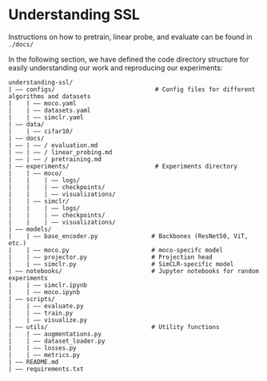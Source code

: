 # Understanding SSL

Instructions on how to pretrain, linear probe, and evaluate can be found in `./docs/`

In the following section, we have defined the code directory structure for easily understanding our work and reproducing our experiments:

```text
understanding-ssl/
| —— configs/                            # Config files for different algorithms and datasets
|    | —— moco.yaml                          
|    | —— datasets.yaml
|    | —— simclr.yaml
| —— data/
|    | —— cifar10/
| —— docs/
| —— | —— / evaluation.md
| —— | —— / linear_probing.md
| —— | —— / pretraining.md
| —— experiments/                        # Experiments directory 
|    | —— moco/
|    |    | —— logs/
|    |    | —— checkpoints/
|    |    | —— visualizations/
|    | —— simclr/
|    |    | —— logs/
|    |    | —— checkpoints/
|    |    | —— visualizations/
| —— models/                           
|    | —— base_encoder.py               # Backbones (ResNet50, ViT, etc.)
|    | —— moco.py                       # moco-specifc model
|    | —— projector.py                  # Projection head
|    | —— simclr.py                     # SimCLR-specific model
| —— notebooks/                         # Jupyter notebooks for random experiments
|    | —— simclr.ipynb
|    | —— moco.ipynb
| —— scripts/                        
|    | —— evaluate.py
|    | —— train.py
|    | —— visualize.py
| —— utils/                             # Utility functions
|    | —— augmentations.py
|    | —— dataset_loader.py
|    | —— losses.py
|    | —— metrics.py
| —— README.md
| —— requirements.txt
```
